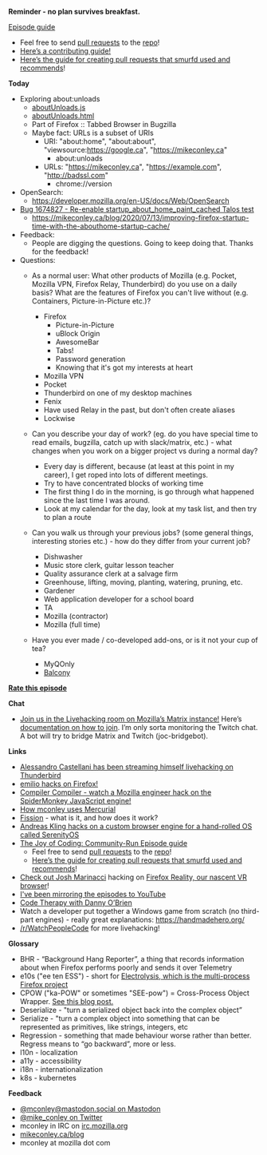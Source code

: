 **Reminder - no plan survives breakfast.**

[Episode guide](https://mikeconley.github.io/joy-of-coding-episode-guide/)

- Feel free to send [pull requests](https://help.github.com/articles/about-pull-requests/) to the [repo](https://github.com/mikeconley/joy-of-coding-episode-guide)!
- [Here’s a contributing guide!](https://github.com/mikeconley/joy-of-coding-episode-guide/blob/master/CONTRIBUTING.md)
- [Here’s the guide for creating pull requests that smurfd used and recommends](https://akrabat.com/the-beginners-guide-to-contributing-to-a-github-project/%20)!

**Today**

- Exploring about:unloads
    - [aboutUnloads.js](https://searchfox.org/mozilla-central/source/browser/components/tabunloader/content) 
    - [aboutUnloads.html](https://searchfox.org/mozilla-central/rev/a166f59fba89fc70ebfab287f4edb8e05ed4f6da/browser/components/tabunloader/content/aboutUnloads.html)
    - Part of Firefox :: Tabbed Browser in Bugzilla
    - Maybe fact: URLs is a subset of URIs
        - URI: "about:home", "about:about", "viewsource:https://google.ca", "https://mikeconley.ca"
            - about:unloads
        - URLs: "https://mikeconley.ca", "https://example.com", "http://badssl.com"
            - chrome://version
- OpenSearch:
    - https://developer.mozilla.org/en-US/docs/Web/OpenSearch
- [Bug 1674827 - Re-enable startup\_about\_home\_paint\_cached Talos test](https://bugzilla.mozilla.org/show_bug.cgi?id=1674827)
    - https://mikeconley.ca/blog/2020/07/13/improving-firefox-startup-time-with-the-abouthome-startup-cache/
- Feedback:
    - People are digging the questions. Going to keep doing that. Thanks for the feedback!
- Questions:
    - As a normal user: What other products of Mozilla (e.g. Pocket, Mozilla VPN, Firefox Relay, Thunderbird) do you use on a daily basis? What are the features of Firefox you can't live without (e.g. Containers, Picture-in-Picture etc.)?
        
        - Firefox
            - Picture-in-Picture
            - uBlock Origin
            - AwesomeBar
            - Tabs!
            - Password generation
            - Knowing that it's got my interests at heart
        - Mozilla VPN
        - Pocket
        - Thunderbird on one of my desktop machines
        - Fenix
        - Have used Relay in the past, but don't often create aliases
        - Lockwise
    - Can you describe your day of work? (eg. do you have special time to read emails, bugzilla, catch up with slack/matrix, etc.) - what changes when you work on a bigger project vs during a normal day?
        
        - Every day is different, because (at least at this point in my career), I get roped into lots of different meetings.
        - Try to have concentrated blocks of working time
        - The first thing I do in the morning, is go through what happened since the last time I was around.
        - Look at my calendar for the day, look at my task list, and then try to plan a route
    - Can you walk us through your previous jobs? (some general things, interesting stories etc.) - how do they differ from your current job?
        
        - Dishwasher
        - Music store clerk, guitar lesson teacher
        - Quality assurance clerk at a salvage firm
        - Greenhouse, lifting, moving, planting, watering, pruning, etc.
        - Gardener
        - Web application developer for a school board
        - TA
        - Mozilla (contractor)
        - Mozilla (full time)
    - Have you ever made / co-developed add-ons, or is it not your cup of tea?
        
        - MyQOnly
        - [Balcony](https://github.com/mikeconley/balcony/)

**[Rate this episode](https://forms.gle/p537sYotHfqzvTdG7)**

**Chat**

- [Join us in the Livehacking room on Mozilla’s Matrix instance!](https://matrix.to/#/!enWuAmKDOEEPYejXRk:mozilla.org?via=mozilla.org&via=raim.ist) Here’s [documentation on how to join](https://wiki.mozilla.org/Matrix). I’m only sorta monitoring the Twitch chat. A bot will try to bridge Matrix and Twitch (joc-bridgebot).

**Links**

- [Alessandro Castellani has been streaming himself livehacking on Thunderbird](https://www.youtube.com/c/AlessandroCastellani/videos)
- [emilio hacks on Firefox!](https://www.youtube.com/channel/UCYbsdvH4_52BFAijFVgYGgA)
- [Compiler Compiler - watch a Mozilla engineer hack on the SpiderMonkey JavaScript engine!](https://www.twitch.tv/codehag)
- [How mconley uses Mercurial](https://mikeconley.github.io/documents/How_mconley_uses_Mercurial_for_Mozilla_code)
- [Fission](https://wiki.mozilla.org/Project_Fission) \- what is it, and how does it work?
- [Andreas Kling hacks on a custom browser engine for a hand-rolled OS called SerenityOS](https://www.youtube.com/playlist?list=PLMOpZvQB55be0Nfytz9q2KC_drvoKtkpS)
- [The Joy of Coding: Community-Run Episode guide](https://mikeconley.github.io/joy-of-coding-episode-guide/)
    - Feel free to send [pull requests](https://help.github.com/articles/about-pull-requests/) to the [repo](https://github.com/mikeconley/joy-of-coding-episode-guide)!
    - [Here’s the guide for creating pull requests that smurfd used and recommends](https://akrabat.com/the-beginners-guide-to-contributing-to-a-github-project/%20)!
- [Check out Josh Marinacci](https://twitter.com/joshmarinacci) hacking on [Firefox Reality, our nascent VR browser](https://www.twitch.tv/joshmarinacci)!
- [I've been mirroring the episodes to YouTube](https://www.youtube.com/playlist?list=PLmaFLMwlbk8wKMvfEEzp9Hfdlid8VYpL5)
- [Code Therapy with Danny O’Brien](https://www.youtube.com/channel/UCDShi-SQdFVRnQrMla9G_kQ)
- Watch a developer put together a Windows game from scratch (no third-part engines) - really great explanations: https://handmadehero.org/
- [/r/WatchPeopleCode](https://www.reddit.com/r/WatchPeopleCode) for more livehacking!

**Glossary**

- BHR - “Background Hang Reporter”, a thing that records information about when Firefox performs poorly and sends it over Telemetry
- e10s ("ee ten ESS") - short for [Electrolysis, which is the multi-process Firefox project](https://wiki.mozilla.org/Electrolysis)
- CPOW ("ka-POW" or sometimes "SEE-pow") = Cross-Process Object Wrapper. [See this blog post.](http://mikeconley.ca/blog/2015/02/17/on-unsafe-cpow-usage-in-firefox-desktop-and-why-is-my-nightly-so-sluggish-with-e10s-enabled/)
- Deserialize - "turn a serialized object back into the complex object”
- Serialize - "turn a complex object into something that can be represented as primitives, like strings, integers, etc
- Regression - something that made behaviour worse rather than better. Regress means to “go backward”, more or less.
- l10n - localization
- a11y - accessibility
- i18n - internationalization
- k8s - kubernetes

**Feedback**

- [@mconley@mastodon.social on Mastodon](https://mastodon.social/@mconley)
- [@mike_conley on Twitter](https://twitter.com/mike_conley)
- mconley in IRC on [irc.mozilla.org](http://irc.mozilla.org/)
- [mikeconley.ca/blog](http://mikeconley.ca/blog/)
- mconley at mozilla dot com